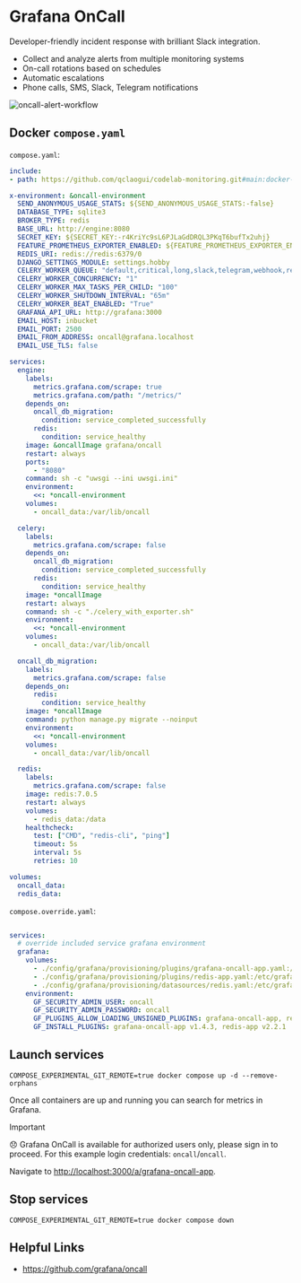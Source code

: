 # Grafana OnCall

Developer-friendly incident response with brilliant Slack integration.

- Collect and analyze alerts from multiple monitoring systems
- On-call rotations based on schedules
- Automatic escalations
- Phone calls, SMS, Slack, Telegram notifications

![oncall-alert-workflow](https://grafana.com/static/img/docs/oncall/oncall-alert-workflow.png)

## Docker `compose.yaml`

`compose.yaml`:

```yaml
include:
- path: https://github.com/qclaogui/codelab-monitoring.git#main:docker-compose/monolithic-mode/logs/compose.yaml

x-environment: &oncall-environment
  SEND_ANONYMOUS_USAGE_STATS: ${SEND_ANONYMOUS_USAGE_STATS:-false}
  DATABASE_TYPE: sqlite3
  BROKER_TYPE: redis
  BASE_URL: http://engine:8080
  SECRET_KEY: ${SECRET_KEY:-r4KriYc9sL6PJLaGdDRQL3PKqT6bufTx2uhj}
  FEATURE_PROMETHEUS_EXPORTER_ENABLED: ${FEATURE_PROMETHEUS_EXPORTER_ENABLED:-true}
  REDIS_URI: redis://redis:6379/0
  DJANGO_SETTINGS_MODULE: settings.hobby
  CELERY_WORKER_QUEUE: "default,critical,long,slack,telegram,webhook,retry,celery,grafana"
  CELERY_WORKER_CONCURRENCY: "1"
  CELERY_WORKER_MAX_TASKS_PER_CHILD: "100"
  CELERY_WORKER_SHUTDOWN_INTERVAL: "65m"
  CELERY_WORKER_BEAT_ENABLED: "True"
  GRAFANA_API_URL: http://grafana:3000
  EMAIL_HOST: inbucket
  EMAIL_PORT: 2500
  EMAIL_FROM_ADDRESS: oncall@grafana.localhost
  EMAIL_USE_TLS: false

services:
  engine:
    labels:
      metrics.grafana.com/scrape: true
      metrics.grafana.com/path: "/metrics/"
    depends_on:
      oncall_db_migration:
        condition: service_completed_successfully
      redis:
        condition: service_healthy
    image: &oncallImage grafana/oncall
    restart: always
    ports:
      - "8080"
    command: sh -c "uwsgi --ini uwsgi.ini"
    environment:
      <<: *oncall-environment
    volumes:
      - oncall_data:/var/lib/oncall

  celery:
    labels:
      metrics.grafana.com/scrape: false
    depends_on:
      oncall_db_migration:
        condition: service_completed_successfully
      redis:
        condition: service_healthy
    image: *oncallImage
    restart: always
    command: sh -c "./celery_with_exporter.sh"
    environment:
      <<: *oncall-environment
    volumes:
      - oncall_data:/var/lib/oncall

  oncall_db_migration:
    labels:
      metrics.grafana.com/scrape: false
    depends_on:
      redis:
        condition: service_healthy
    image: *oncallImage
    command: python manage.py migrate --noinput
    environment:
      <<: *oncall-environment
    volumes:
      - oncall_data:/var/lib/oncall

  redis:
    labels:
      metrics.grafana.com/scrape: false
    image: redis:7.0.5
    restart: always
    volumes:
      - redis_data:/data
    healthcheck:
      test: ["CMD", "redis-cli", "ping"]
      timeout: 5s
      interval: 5s
      retries: 10

volumes:
  oncall_data:
  redis_data:
```

`compose.override.yaml`:

```yaml

services:
  # override included service grafana environment
  grafana:
    volumes:
      - ./config/grafana/provisioning/plugins/grafana-oncall-app.yaml:/etc/grafana/provisioning/plugins/grafana-oncall-app.yaml
      - ./config/grafana/provisioning/plugins/redis-app.yaml:/etc/grafana/provisioning/plugins/redis-app.yaml
      - ./config/grafana/provisioning/datasources/redis.yaml:/etc/grafana/provisioning/datasources/redis.yaml
    environment:
      GF_SECURITY_ADMIN_USER: oncall
      GF_SECURITY_ADMIN_PASSWORD: oncall
      GF_PLUGINS_ALLOW_LOADING_UNSIGNED_PLUGINS: grafana-oncall-app, redis-app
      GF_INSTALL_PLUGINS: grafana-oncall-app v1.4.3, redis-app v2.2.1
```

## Launch services

```shell
COMPOSE_EXPERIMENTAL_GIT_REMOTE=true docker compose up -d --remove-orphans
```

Once all containers are up and running you can search for metrics in Grafana.

> [!IMPORTANT]  
> 😞 Grafana OnCall is available for authorized users only, please sign in to proceed. For this example login credentials: `oncall`/`oncall`.

Navigate to <http://localhost:3000/a/grafana-oncall-app>.

## Stop services

```shell
COMPOSE_EXPERIMENTAL_GIT_REMOTE=true docker compose down
```

## Helpful Links

- <https://github.com/grafana/oncall>
